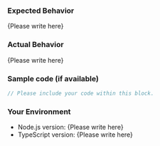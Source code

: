 <!-- Please replace {Please write here} with your description. -->

### Expected Behavior

{Please write here}

### Actual Behavior

{Please write here}

### Sample code (if available)

```ts
// Please include your code within this block.
```

### Your Environment

- Node.js version: {Please write here}
- TypeScript version: {Please write here}

